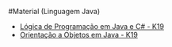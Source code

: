 #Material (Linguagem Java)

+ [Lógica de Programação em Java e C# - K19](logica_de_programacao_em_java_e_c#-k19.pdf)
+ [Orientação a Objetos em Java - K19](orientacao_a_objetos_em_java-k19.pdf)
